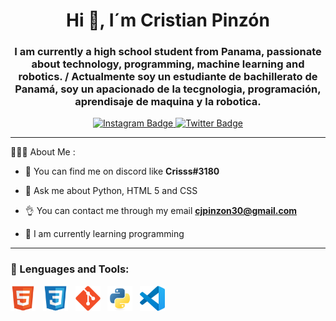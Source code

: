 <div id="header" align="center">
  <h1 align ="center"> Hi 👋, I´m Cristian Pinzón </h1>
  <h3 align ="center"> I am currently a high school student from Panama, passionate about technology, programming, machine learning and robotics. / Actualmente soy un estudiante de bachillerato de Panamá, soy un apacionado de la tecgnologia, programación, aprendisaje de maquina y la robotica. </h3>
<div>

<div id = "badges" align = "center">
  <a href = "https://www.instagram.com/crisss.py/" target = "_blank">
    <img src = "https://img.shields.io/badge/Instagram-E4405F?style=for-the-badge&logo=instagram&logoColor=white" 
      alt = "Instagram Badge" />
  </a>
    <a href = "https://twitter.com/Crisss_py" target = "_blank">
    <img src = "https://img.shields.io/badge/Twitter-1DA1F2?style=for-the-badge&logo=twitter&logoColor=white" 
      alt = "Twitter Badge" />
  </a>
</div>
  
---
  
<div align = left>

👨🏻‍💻 About Me :
  
- 👀 You can find me on discord like **Crisss#3180**

- 🤔 Ask me about Python, HTML 5 and CSS

- 👌 You can contact me through my email **cjpinzon30@gmail.com**

- 🌱 I am currently learning programming
</div>
  
---

<div align = "left">
  <h3> 🔨 Lenguages and Tools: </h3>
  <div>
    <img src = "https://github.com/devicons/devicon/blob/master/icons/html5/html5-original.svg" title = "HTML5" alt = "HTML" width = "40" heigth = "40" /> &nbsp;
    <img src = "https://github.com/devicons/devicon/blob/master/icons/css3/css3-original.svg" title = "CSS3" alt = "CCS3" width = "40" heigth = "40" /> &nbsp;
    <img src = "https://github.com/devicons/devicon/blob/master/icons/git/git-original.svg" title = "Git" alt = "git" width = "40" heigth = "40" /> 
&nbsp;
    <img src = "https://github.com/devicons/devicon/blob/master/icons/python/python-original.svg" title = "Python" alt = "Python" width = "40" heigth = "40"/> &nbsp;
    <img src = "https://github.com/devicons/devicon/blob/master/icons/vscode/vscode-original.svg" title = "VSCODE" alt = "VSCODE" width = "40" heigth = "40"/> &nbsp;
  </div>
